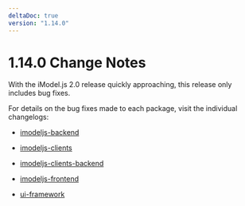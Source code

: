 ```yaml
---
deltaDoc: true
version: "1.14.0"
---
```


# 1.14.0 Change Notes

With the iModel.js 2.0 release quickly approaching, this release only includes bug fixes.

For details on the bug fixes made to each package, visit the individual changelogs:

- [imodeljs-backend](https://www.imodeljs.org/v1/reference/imodeljs-backend/changelog)
- [imodeljs-clients](https://www.imodeljs.org/v1/reference/imodeljs-clients/changelog)
- [imodeljs-clients-backend](https://www.imodeljs.org/v1/reference/imodeljs-clients-backend/changelog)
- [imodeljs-frontend](https://www.imodeljs.org/v1/reference/imodeljs-frontend/changelog)

- [ui-framework](https://www.imodeljs.org/v1/reference/ui-framework/changelog)
